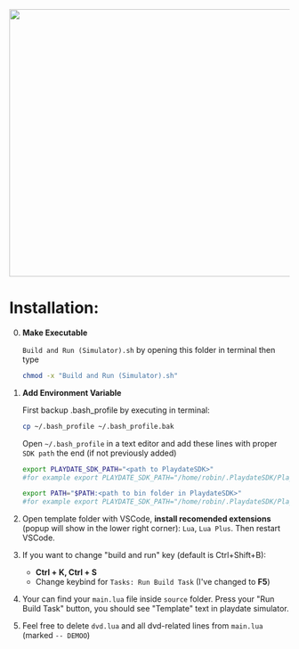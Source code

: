 <img src="https://media.giphy.com/media/QhNgpDotBASjWj7asJ/giphy.gif" width="800" height="480" />

# Installation:

0. **Make Executable** 
   
   `Build and Run (Simulator).sh`  by opening this folder in terminal then type
   
   ```bash
   chmod -x "Build and Run (Simulator).sh"
   ```

1. **Add Environment Variable** 
   
   First backup .bash_profile by executing in terminal:
   
   ```bash
   cp ~/.bash_profile ~/.bash_profile.bak
   ```
   
   Open `~/.bash_profile` in a text editor and add these lines with proper `SDK path` the end (if not previously added)
   
   ```bash
   export PLAYDATE_SDK_PATH="<path to PlaydateSDK>"
   #for example export PLAYDATE_SDK_PATH="/home/robin/.PlaydateSDK/PlaydateSDK-1.12.3"
   
   export PATH="$PATH:<path to bin folder in PlaydateSDK>"
   #for example export PLAYDATE_SDK_PATH="/home/robin/.PlaydateSDK/PlaydateSDK-1.12.3/bin"
   ```
   
   

2. Open template folder with VSCode, **install recomended extensions** (popup will show in the lower right corner): `Lua`, `Lua Plus`. Then restart VSCode.  

3. If you want to change "build and run" key (default is Ctrl+Shift+B):  
   
   * **Ctrl + K, Ctrl + S**  
   * Change keybind for `Tasks: Run Build Task` (I've changed to **F5**)  

4. Your can find your `main.lua` file inside `source` folder. Press your "Run Build Task" button, you should see "Template" text in playdate simulator.  

5. Feel free to delete `dvd.lua` and all dvd-related lines from `main.lua` (marked `-- DEMOO`)
